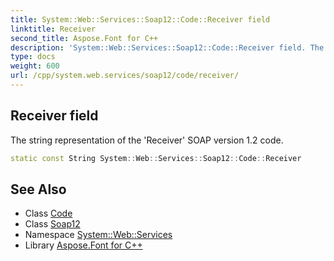 ```yaml
---
title: System::Web::Services::Soap12::Code::Receiver field
linktitle: Receiver
second_title: Aspose.Font for C++
description: 'System::Web::Services::Soap12::Code::Receiver field. The string representation of the ''Receiver'' SOAP version 1.2 code in C++.'
type: docs
weight: 600
url: /cpp/system.web.services/soap12/code/receiver/
---
```

## Receiver field


The string representation of the 'Receiver' SOAP version 1.2 code.

```cpp
static const String System::Web::Services::Soap12::Code::Receiver
```

## See Also

* Class [Code](../)
* Class [Soap12](../../)
* Namespace [System::Web::Services](../../../)
* Library [Aspose.Font for C++](../../../../)

